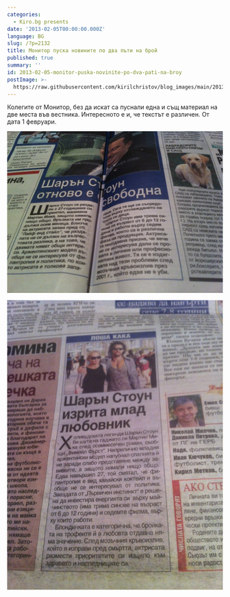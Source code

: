 ```yaml
---
categories:
  - Kiro.bg presents
date: '2013-02-05T00:00:00.000Z'
language: BG
slug: /?p=2132
title: Монитор пуска новините по два пъти на брой
published: true
summary: ''
id: 2013-02-05-monitor-puska-novinite-po-dva-pati-na-broy
postImage: >-
  https://raw.githubusercontent.com/kirilchristov/blog_images/main/2013/02/20130205-160210.jpg
---
```


Колегите от Монитор, без да искат са пуснали една и същ материал на две места във вестника. Интересното е и, че текстът е различен. От дата 1 февруари.

![20130205-160210.jpg](https://raw.githubusercontent.com/kirilchristov/blog_images/main/2013/02/20130205-160210.jpg)

![20130205-160236.jpg](https://raw.githubusercontent.com/kirilchristov/blog_images/main/2013/02/20130205-160236.jpg)
